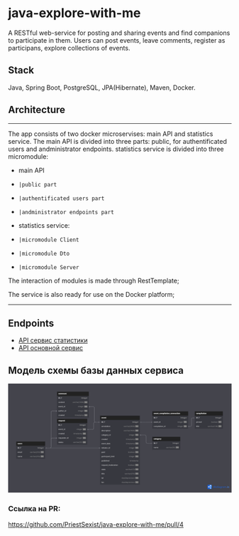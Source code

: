 # java-explore-with-me
A RESTful web-service for posting and sharing events and find companions to participate in them. Users can post events, leave comments, register as participans, explore collections of events.

## Stack
Java, Spring Boot, PostgreSQL, JPA(Hibernate), Maven, Docker.

## Architecture
_______________________________________________________________
The app consists of two docker microservises: main API and statistics service. The main API is divided into three parts: public, for authentificated users and andministrator endpoints.
statistics service is divided into three micromodule:
- main API
-     |public part
-     |authentificated users part
-     |andministrator endpoints part
- statistics service: 
-     |micromodule Client
-     |micromodule Dto
-     |micromodule Server

The interaction of modules is made through RestTemplate;

The service is also ready for use on the Docker platform;
_______________________________________________________________

## Endpoints
- [API сервис статистики](./ewm-stats-service-spec.json)
- [API основной сервис](./ewm-main-service-spec.json)

## Модель схемы базы данных сервиса
![Screenshot](schema.png)

### Ссылка на PR:
https://github.com/PriestSexist/java-explore-with-me/pull/4
